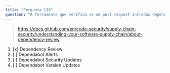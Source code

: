 ```yaml
---
title: "Pergunta 110"
question: "A ferramenta que verifica se um pull request introduz dependências com vulnerabilidades de segurança é chamada:"
---
```



> https://docs.github.com/en/code-security/supply-chain-security/understanding-your-software-supply-chain/about-dependency-review
1. [x] Dependency Review
1. [ ] Dependabot Alerts
1. [ ] Dependabot Security Updates
1. [ ] Dependabot Version Updates

